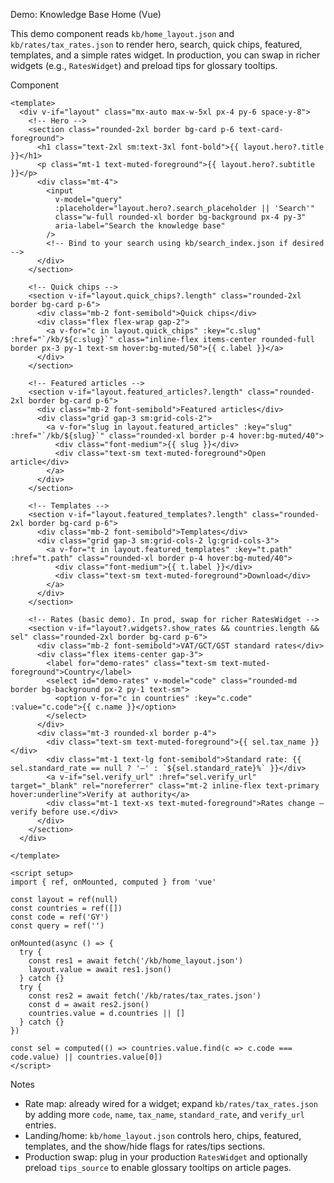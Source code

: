 Demo: Knowledge Base Home (Vue)

This demo component reads `kb/home_layout.json` and `kb/rates/tax_rates.json` to render hero, search, quick chips, featured, templates, and a simple rates widget. In production, you can swap in richer widgets (e.g., `RatesWidget`) and preload tips for glossary tooltips.

Component
```vue
<template>
  <div v-if="layout" class="mx-auto max-w-5xl px-4 py-6 space-y-8">
    <!-- Hero -->
    <section class="rounded-2xl border bg-card p-6 text-card-foreground">
      <h1 class="text-2xl sm:text-3xl font-bold">{{ layout.hero?.title }}</h1>
      <p class="mt-1 text-muted-foreground">{{ layout.hero?.subtitle }}</p>
      <div class="mt-4">
        <input
          v-model="query"
          :placeholder="layout.hero?.search_placeholder || 'Search'"
          class="w-full rounded-xl border bg-background px-4 py-3"
          aria-label="Search the knowledge base"
        />
        <!-- Bind to your search using kb/search_index.json if desired -->
      </div>
    </section>

    <!-- Quick chips -->
    <section v-if="layout.quick_chips?.length" class="rounded-2xl border bg-card p-6">
      <div class="mb-2 font-semibold">Quick chips</div>
      <div class="flex flex-wrap gap-2">
        <a v-for="c in layout.quick_chips" :key="c.slug" :href="`/kb/${c.slug}`" class="inline-flex items-center rounded-full border px-3 py-1 text-sm hover:bg-muted/50">{{ c.label }}</a>
      </div>
    </section>

    <!-- Featured articles -->
    <section v-if="layout.featured_articles?.length" class="rounded-2xl border bg-card p-6">
      <div class="mb-2 font-semibold">Featured articles</div>
      <div class="grid gap-3 sm:grid-cols-2">
        <a v-for="slug in layout.featured_articles" :key="slug" :href="`/kb/${slug}`" class="rounded-xl border p-4 hover:bg-muted/40">
          <div class="font-medium">{{ slug }}</div>
          <div class="text-sm text-muted-foreground">Open article</div>
        </a>
      </div>
    </section>

    <!-- Templates -->
    <section v-if="layout.featured_templates?.length" class="rounded-2xl border bg-card p-6">
      <div class="mb-2 font-semibold">Templates</div>
      <div class="grid gap-3 sm:grid-cols-2 lg:grid-cols-3">
        <a v-for="t in layout.featured_templates" :key="t.path" :href="t.path" class="rounded-xl border p-4 hover:bg-muted/40">
          <div class="font-medium">{{ t.label }}</div>
          <div class="text-sm text-muted-foreground">Download</div>
        </a>
      </div>
    </section>

    <!-- Rates (basic demo). In prod, swap for richer RatesWidget -->
    <section v-if="layout?.widgets?.show_rates && countries.length && sel" class="rounded-2xl border bg-card p-6">
      <div class="mb-2 font-semibold">VAT/GCT/GST standard rates</div>
      <div class="flex items-center gap-3">
        <label for="demo-rates" class="text-sm text-muted-foreground">Country</label>
        <select id="demo-rates" v-model="code" class="rounded-md border bg-background px-2 py-1 text-sm">
          <option v-for="c in countries" :key="c.code" :value="c.code">{{ c.name }}</option>
        </select>
      </div>
      <div class="mt-3 rounded-xl border p-4">
        <div class="text-sm text-muted-foreground">{{ sel.tax_name }}</div>
        <div class="mt-1 text-lg font-semibold">Standard rate: {{ sel.standard_rate == null ? '—' : `${sel.standard_rate}%` }}</div>
        <a v-if="sel.verify_url" :href="sel.verify_url" target="_blank" rel="noreferrer" class="mt-2 inline-flex text-primary hover:underline">Verify at authority</a>
        <div class="mt-1 text-xs text-muted-foreground">Rates change — verify before use.</div>
      </div>
    </section>
  </div>
  
</template>

<script setup>
import { ref, onMounted, computed } from 'vue'

const layout = ref(null)
const countries = ref([])
const code = ref('GY')
const query = ref('')

onMounted(async () => {
  try {
    const res1 = await fetch('/kb/home_layout.json')
    layout.value = await res1.json()
  } catch {}
  try {
    const res2 = await fetch('/kb/rates/tax_rates.json')
    const d = await res2.json()
    countries.value = d.countries || []
  } catch {}
})

const sel = computed(() => countries.value.find(c => c.code === code.value) || countries.value[0])
</script>
```

Notes
- Rate map: already wired for a widget; expand `kb/rates/tax_rates.json` by adding more `code`, `name`, `tax_name`, `standard_rate`, and `verify_url` entries.
- Landing/home: `kb/home_layout.json` controls hero, chips, featured, templates, and the show/hide flags for rates/tips sections.
- Production swap: plug in your production `RatesWidget` and optionally preload `tips_source` to enable glossary tooltips on article pages.

